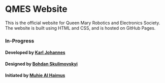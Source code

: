 # QMES Website

This is the official website for Queen Mary Robotics and Electronics Society. The website is built using HTML and CSS, and is hosted on GitHub Pages.

### In-Progress
#### Developed by [Karl Johannes](https://www.linkedin.com/in/karljohannes)
#### Designed by [Bohdan Skulimovskyi](https://www.linkedin.com/in/bohdan-skulimovskyi-550545296)
#### Initiated by [Muhie Al Haimus](https://www.linkedin.com/in/muhie-al-haimus-767583253)